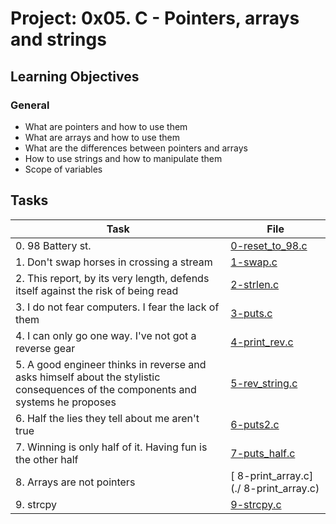 # Project: 0x05. C - Pointers, arrays and strings

<h2>Learning Objectives</h2>

<h3>General</h3>

<ul>
<li>What are pointers and how to use them</li>
<li>What are arrays and how to use them</li>
<li>What are the differences between pointers and arrays</li>
<li>How to use strings and how to manipulate them</li>
<li>Scope of variables</li>
</ul>

<h2>Tasks</h2>

| Task | File |
| ---- | ---- |
| 0. 98 Battery st. | [0-reset_to_98.c](./0-reset_to_98.c) |
| 1. Don't swap horses in crossing a stream | [1-swap.c](./1-swap.c) |
| 2. This report, by its very length, defends itself against the risk of being read | [2-strlen.c](./2-strlen.c) |
| 3. I do not fear computers. I fear the lack of them | [3-puts.c](./3-puts.c) |
| 4. I can only go one way. I've not got a reverse gear | [4-print_rev.c](./4-print_rev.c) |
| 5. A good engineer thinks in reverse and asks himself about the stylistic consequences of the components and systems he proposes | [5-rev_string.c](./5-rev_string.c) |
| 6. Half the lies they tell about me aren't true | [6-puts2.c](./6-puts2.c) |
| 7. Winning is only half of it. Having fun is the other half | [7-puts_half.c](./7-puts_half.c) |
| 8. Arrays are not pointers | [ 8-print_array.c](./ 8-print_array.c) |
| 9. strcpy | [9-strcpy.c](./9-strcpy.c) |

